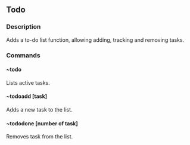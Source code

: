 ## Todo

### Description

Adds a to-do list function, allowing adding, tracking and removing tasks.

### Commands

#### ~todo
Lists active tasks.

#### ~todoadd [task]
Adds a new task to the list.

#### ~tododone [number of task]
Removes task from the list.
